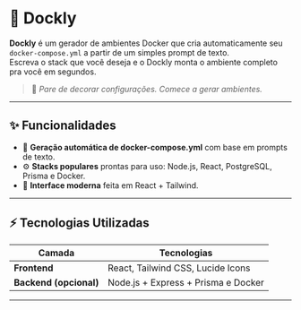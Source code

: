# 🐳 Dockly

**Dockly** é um gerador de ambientes Docker que cria automaticamente seu `docker-compose.yml` a partir de um simples prompt de texto.  
Escreva o stack que você deseja e o Dockly monta o ambiente completo pra você em segundos. 

> 🚀 *Pare de decorar configurações. Comece a gerar ambientes.*

---

## ✨ Funcionalidades

- 🧠 **Geração automática de docker-compose.yml** com base em prompts de texto.
- ⚙️ **Stacks populares** prontas para uso: Node.js, React, PostgreSQL, Prisma e Docker.
- 🧩 **Interface moderna** feita em React + Tailwind.

---

## ⚡ Tecnologias Utilizadas

| Camada | Tecnologias |
|---------|--------------|
| **Frontend** | React, Tailwind CSS, Lucide Icons |
| **Backend (opcional)** | Node.js + Express + Prisma e Docker |

---
